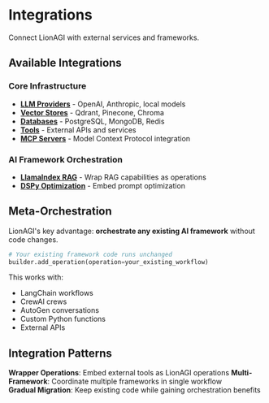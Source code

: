 # Integrations

Connect LionAGI with external services and frameworks.

## Available Integrations

### **Core Infrastructure**

- **[LLM Providers](llm-providers.md)** - OpenAI, Anthropic, local models
- **[Vector Stores](vector-stores.md)** - Qdrant, Pinecone, Chroma
- **[Databases](databases.md)** - PostgreSQL, MongoDB, Redis
- **[Tools](tools.md)** - External APIs and services
- **[MCP Servers](mcp-servers.md)** - Model Context Protocol integration

### **AI Framework Orchestration**

- **[LlamaIndex RAG](llamaindex-rag.md)** - Wrap RAG capabilities as operations
- **[DSPy Optimization](dspy-optimization.md)** - Embed prompt optimization

## Meta-Orchestration

LionAGI's key advantage: **orchestrate any existing AI framework** without code
changes.

```python
# Your existing framework code runs unchanged
builder.add_operation(operation=your_existing_workflow)
```

This works with:

- LangChain workflows
- CrewAI crews
- AutoGen conversations
- Custom Python functions
- External APIs

## Integration Patterns

**Wrapper Operations**: Embed external tools as LionAGI operations
**Multi-Framework**: Coordinate multiple frameworks in single workflow\
**Gradual Migration**: Keep existing code while gaining orchestration benefits

